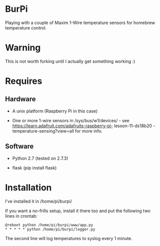 # BurPi

Playing with a couple of Maxim 1-Wire temperature sensors for homebrew
temperature control.

# Warning

This is not worth forking until I actually get something working :)

# Requires

## Hardware

* A unix platform (Raspberry Pi in this case)

* One or more 1-wire sensors in /sys/bus/w1/devices/ - see
https://learn.adafruit.com/adafruits-raspberry-pi- lesson-11-ds18b20
-temperature-sensing?view=all for more info.

## Software

* Python 2.7 (tested on 2.7.3)

* flask (pip install flask)

# Installation

I've installed it in /home/pi/burpi/

If you want a no-frills setup, install it there too and put the following two
lines in crontab:

    @reboot python /home/pi/burpi/www/app.py
    * * * * * python /home/pi/burpi/logger.py

The second line will log temperatures to syslog every 1 minute.
